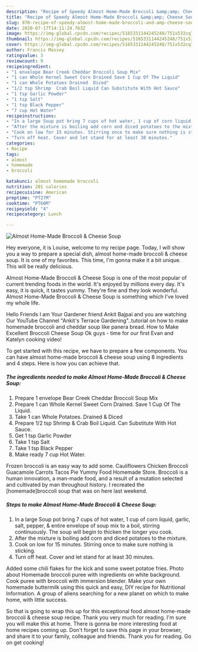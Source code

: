 ```yaml
---
description: "Recipe of Speedy Almost Home-Made Broccoli &amp;amp; Cheese Soup"
title: "Recipe of Speedy Almost Home-Made Broccoli &amp;amp; Cheese Soup"
slug: 970-recipe-of-speedy-almost-home-made-broccoli-and-amp-cheese-soup
date: 2020-07-17T14:11:24.763Z
image: https://img-global.cpcdn.com/recipes/5165331144245248/751x532cq70/almost-home-made-broccoli-cheese-soup-recipe-main-photo.jpg
thumbnail: https://img-global.cpcdn.com/recipes/5165331144245248/751x532cq70/almost-home-made-broccoli-cheese-soup-recipe-main-photo.jpg
cover: https://img-global.cpcdn.com/recipes/5165331144245248/751x532cq70/almost-home-made-broccoli-cheese-soup-recipe-main-photo.jpg
author: Francis Massey
ratingvalue: 3
reviewcount: 9
recipeingredient:
- "1 envelope Bear Creek Cheddar Broccoli Soup Mix"
- "1 can Whole Kernel Sweet Corn Drained Save 1 Cup Of The Liquid"
- "1 can Whole Potatoes Drained  Diced"
- "1/2 tsp Shrimp  Crab Boil Liquid Can Substitute With Hot Sauce"
- "1 tsp Garlic Powder"
- "1 tsp Salt"
- "1 tsp Black Pepper"
- "7 cup Hot Water"
recipeinstructions:
- "In a large Soup pot bring 7 cups of hot water, 1 cup of corn liquid, garlic, salt,  pepper, &amp;  entire envelope of soup mix to a boil, stirring continuously. The soup will begin to thicken the longer you cook."
- "After the mixture is boiling add corn and diced potatoes to the mixture."
- "Cook on low for 15 minutes. Stirring once to make sure nothing is sticking."
- "Turn off heat. Cover and let stand for at least 30 minutes."
categories:
- Recipe
tags:
- almost
- homemade
- broccoli

katakunci: almost homemade broccoli 
nutrition: 201 calories
recipecuisine: American
preptime: "PT27M"
cooktime: "PT60M"
recipeyield: "4"
recipecategory: Lunch

---
```



![Almost Home-Made Broccoli &amp; Cheese Soup](https://img-global.cpcdn.com/recipes/5165331144245248/751x532cq70/almost-home-made-broccoli-cheese-soup-recipe-main-photo.jpg)

Hey everyone, it is Louise, welcome to my recipe page. Today, I will show you a way to prepare a special dish, almost home-made broccoli &amp; cheese soup. It is one of my favorites. This time, I'm gonna make it a bit unique. This will be really delicious.

Almost Home-Made Broccoli &amp; Cheese Soup is one of the most popular of current trending foods in the world. It's enjoyed by millions every day. It's easy, it is quick, it tastes yummy. They're fine and they look wonderful. Almost Home-Made Broccoli &amp; Cheese Soup is something which I've loved my whole life.

Hello Friends I am Your Gardener friend Ankit Bajpai and you are watching Our YouTube Channel &#34;Ankit&#39;s Terrace Gardening&#34;..tutorial on how to make homemade broccoli and cheddar soup like panera bread. How to Make Excellent Broccoli Cheese Soup Ok guys - time for our first Evan and Katelyn cooking video!


To get started with this recipe, we have to prepare a few components. You can have almost home-made broccoli &amp; cheese soup using 8 ingredients and 4 steps. Here is how you can achieve that.

<!--inarticleads1-->

##### The ingredients needed to make Almost Home-Made Broccoli &amp; Cheese Soup:

1. Prepare 1 envelope Bear Creek Cheddar Broccoli Soup Mix
1. Prepare 1 can Whole Kernel Sweet Corn Drained. Save 1 Cup Of The Liquid.
1. Take 1 can Whole Potatoes. Drained &amp; Diced
1. Prepare 1/2 tsp Shrimp &amp; Crab Boil Liquid. Can Substitute With Hot Sauce.
1. Get 1 tsp Garlic Powder
1. Take 1 tsp Salt
1. Take 1 tsp Black Pepper
1. Make ready 7 cup Hot Water.


Frozen broccoli is an easy way to add some. Cauliflowers Chicken Broccoli Guacamole Carrots Tacos Pie Yummy Food Homemade Store. Broccoli is a human innovation, a man-made food, and a result of a mutation selected and cultivated by man throughout history. I recreated the [homemade]broccoli soup that was on here last weekend. 

<!--inarticleads2-->

##### Steps to make Almost Home-Made Broccoli &amp; Cheese Soup:

1. In a large Soup pot bring 7 cups of hot water, 1 cup of corn liquid, garlic, salt,  pepper, &amp;  entire envelope of soup mix to a boil, stirring continuously. The soup will begin to thicken the longer you cook.
1. After the mixture is boiling add corn and diced potatoes to the mixture.
1. Cook on low for 15 minutes. Stirring once to make sure nothing is sticking.
1. Turn off heat. Cover and let stand for at least 30 minutes.


Added some chili flakes for the kick and some sweet potatoe fries. Photo about Homemade broccoli puree with ingredients on white background. Cook puree with broccoli with immersion blender. Make your own homemade buttermilk using this quick and easy, DIY recipe for Nutritional Information. A group of aliens searching for a new planet on which to make home, with little success. 

So that is going to wrap this up for this exceptional food almost home-made broccoli &amp; cheese soup recipe. Thank you very much for reading. I'm sure you will make this at home. There is gonna be more interesting food at home recipes coming up. Don't forget to save this page in your browser, and share it to your family, colleague and friends. Thank you for reading. Go on get cooking!
